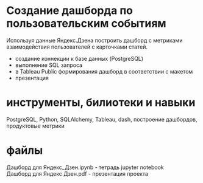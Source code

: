 # Создание дашборда по пользовательским событиям #
Используя данные Яндекс.Дзена построить дашборд с метриками взаимодействия пользователей с карточками статей. 
* создание коннекции к базе данных (PostgreSQL)
* выполнение SQL запроса
* в Tableau Public формирования дашборд в соответствии с макетом
* презентация
# инструменты, билиотеки и навыки #
PostgreSQL, Python, SQLAlchemy, Tableau, dash, построение дашбордов, продуктовые метрики
# файлы #
Дашборд для Яндекс_Дзен.ipynb - тетрадь jupyter notebook <br>
Дашборд для Яндекс Дзен.pdf - презентация проекта
